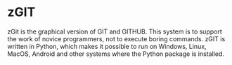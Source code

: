 # zGIT
zGit is the graphical version of GIT and GITHUB. This system is to support the work of novice programmers, not to execute boring commands. zGIT is written in Python, which makes it possible to run on Windows, Linux, MacOS, Android and other systems where the Python package is installed.
